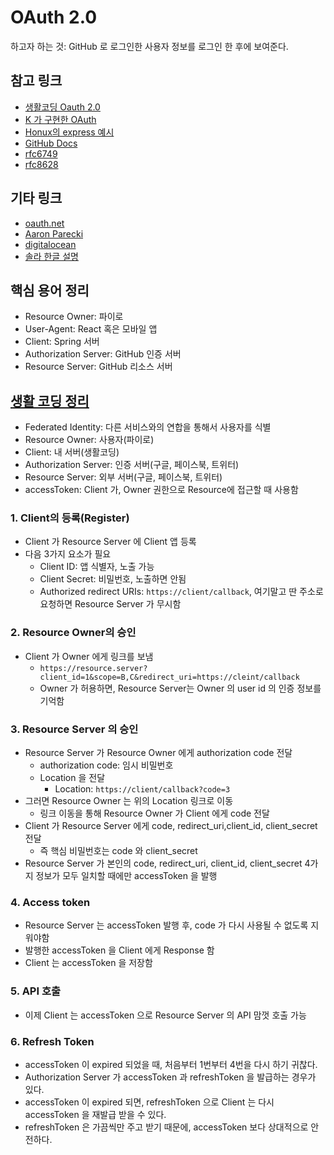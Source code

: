 # OAuth 2.0

하고자 하는 것: GitHub 로 로그인한 사용자 정보를 로그인 한 후에 보여준다.

## 참고 링크

- [생활코딩 Oauth 2.0](https://opentutorials.org/course/3405)
- [K 가 구현한 OAuth](https://github.com/bong6981/OAuthStudy/tree/k)
- [Honux의 express 예시](https://github.com/honux77/oauth2-node)
- [GitHub Docs](https://docs.github.com/en/developers/apps/authorizing-oauth-apps)
- [rfc6749](https://datatracker.ietf.org/doc/html/rfc6749#section-4.1)
- [rfc8628](https://datatracker.ietf.org/doc/html/rfc8628)

## 기타 링크

- [oauth.net](https://oauth.net/2/)
- [Aaron Parecki](https://aaronparecki.com/oauth-2-simplified/)
- [digitalocean](https://www.digitalocean.com/community/tutorials/an-introduction-to-oauth-2)
- [솔라 한글 설명](https://gist.github.com/blossun/5057cf64f85b809fd76c1c1c750e8cdf)

## 핵심 용어 정리

- Resource Owner: 파이로
- User-Agent: React 혹은 모바일 앱
- Client: Spring 서버
- Authorization Server: GitHub 인증 서버
- Resource Server: GitHub 리소스 서버

## [생활 코딩 정리](https://opentutorials.org/course/3405)

- Federated Identity: 다른 서비스와의 연합을 통해서 사용자를 식별
- Resource Owner: 사용자(파이로)
- Client: 내 서버(생활코딩)
- Authorization Server: 인증 서버(구글, 페이스북, 트위터)
- Resource Server: 외부 서버(구글, 페이스북, 트위터)
- accessToken: Client 가, Owner 권한으로 Resource에 접근할 때 사용함

### 1. Client의 등록(Register)

- Client 가 Resource Server 에 Client 앱 등록
- 다음 3가지 요소가 필요
  - Client ID: 앱 식별자, 노출 가능
  - Client Secret: 비밀번호, 노출하면 안됨
  - Authorized redirect URIs: `https://client/callback`, 여기말고 딴 주소로 요청하면 Resource Server 가 무시함

### 2. Resource Owner의 승인

- Client 가 Owner 에게 링크를 보냄
  - `https://resource.server?client_id=1&scope=B,C&redirect_uri=https://cleint/callback`
  - Owner 가 허용하면, Resource Server는 Owner 의 user id 의 인증 정보를 기억함

### 3. Resource Server 의 승인

- Resource Server 가 Resource Owner 에게 authorization code 전달
  - authorization code: 임시 비밀번호
  - Location 을 전달
    - Location: `https://client/callback?code=3`
- 그러면 Resource Owner 는 위의 Location 링크로 이동
  - 링크 이동을 통해 Resource Owner 가 Client 에게 code 전달
- Client 가 Resource Server 에게 code, redirect_uri,client_id, client_secret 전달
  - 즉 핵심 비밀번호는 code 와 client_secret
- Resource Server 가 본인의 code, redirect_uri, client_id, client_secret 4가지 정보가 모두 일치할 때에만 accessToken 을 발행

### 4. Access token

- Resource Server 는 accessToken 발행 후, code 가 다시 사용될 수 없도록 지워야함
- 발행한 accessToken 을 Client 에게 Response 함
- Client 는 accessToken 을 저장함

### 5. API 호출

- 이제 Client 는 accessToken 으로 Resource Server 의 API 맘껏 호출 가능

### 6. Refresh Token

- accessToken 이 expired 되었을 때, 처음부터 1번부터 4번을 다시 하기 귀찮다.
- Authorization Server 가 accessToken 과 refreshToken 을 발급하는 경우가 있다.
- accessToken 이 expired 되면, refreshToken 으로 Client 는 다시 accessToken 을 재발급 받을 수 있다.
- refreshToken 은 가끔씩만 주고 받기 때문에, accessToken 보다 상대적으로 안전하다.
